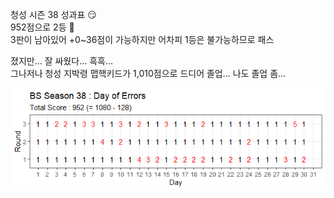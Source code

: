 청성 시즌 38 성과표 :smirk:  
952점으로 2등 :triumph:  
3판이 남아있어 +0~36점이 가능하지만 어차피 1등은 불가능하므로 패스

졌지만... 잘 싸웠다... 흑흑...  
그나저나 청성 지박령 맵핵키드가 1,010점으로 드디어 졸업... 나도 졸업 좀...  

![](../assets/20220125_BS_Season_38_Scoreboard.png)  
